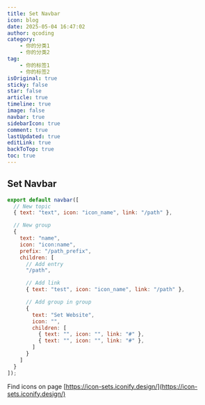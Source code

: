 ```yaml
---
title: Set Navbar
icon: blog
date: 2025-05-04 16:47:02
author: qcoding
category:
    - 你的分类1
    - 你的分类2
tag:
    - 你的标签1
    - 你的标签2
isOriginal: true
sticky: false
star: false
article: true
timeline: true
image: false
navbar: true
sidebarIcon: true
comment: true
lastUpdated: true
editLink: true
backToTop: true
toc: true
---
```


## Set Navbar

```javascript
export default navbar([
  // New topic
  { text: "text", icon: "icon_name", link: "/path" },

  // New group
  {
    text: "name",
    icon: "icon:name",
    prefix: "/path_prefix",
    children: [
      // Add entry
      "/path",

      // Add link
      { text: "test", icon: "icon_name", link: "/path" },

      // Add group in group
      {
        text: "Set Website",
        icon: "",
        children: [
          { text: "", icon: "", link: "#" },
          { text: "", icon: "", link: "#" },
        ]
      }
    ]
  }
]);

```

Find icons on page [https://icon-sets.iconify.design/](https://icon-sets.iconify.design/)
